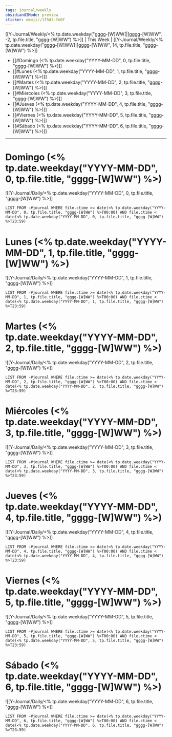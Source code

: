 ```yaml
---
tags: journal/weekly
obsidianUIMode: preview
sticker: emoji//1f5d3-fe0f
---
```


[[Y-Journal/Weekly/<% tp.date.weekday("gggg-[W]WW[|]gggg-[W]WW", -2, tp.file.title, "gggg-[W]WW") %>]] | This Week | [[Y-Journal/Weekly/<% tp.date.weekday("gggg-[W]WW[|]gggg-[W]WW", 14, tp.file.title, "gggg-[W]WW") %>]]

* [[#Domingo (<% tp.date.weekday("YYYY-MM-DD", 0, tp.file.title, "gggg-[W]WW") %>)]]
* [[#Lunes (<% tp.date.weekday("YYYY-MM-DD", 1, tp.file.title, "gggg-[W]WW") %>)]]
* [[#Martes (<% tp.date.weekday("YYYY-MM-DD", 2, tp.file.title, "gggg-[W]WW") %>)]]
* [[#Miércoles (<% tp.date.weekday("YYYY-MM-DD", 3, tp.file.title, "gggg-[W]WW") %>)]]
* [[#Jueves (<% tp.date.weekday("YYYY-MM-DD", 4, tp.file.title, "gggg-[W]WW") %>)]]
* [[#Viernes (<% tp.date.weekday("YYYY-MM-DD", 5, tp.file.title, "gggg-[W]WW") %>)]]
* [[#Sábado (<% tp.date.weekday("YYYY-MM-DD", 6, tp.file.title, "gggg-[W]WW") %>)]]

-----
# Domingo (<% tp.date.weekday("YYYY-MM-DD", 0, tp.file.title, "gggg-[W]WW") %>)
![[Y-Journal/Daily/<% tp.date.weekday("YYYY-MM-DD", 0, tp.file.title, "gggg-[W]WW") %>]]
```dataview
LIST FROM -#journal WHERE file.ctime >= date(<% tp.date.weekday("YYYY-MM-DD", 0, tp.file.title, "gggg-[W]WW") %>T00:00) AND file.ctime < date(<% tp.date.weekday("YYYY-MM-DD", 0, tp.file.title, "gggg-[W]WW") %>T23:59)
```


# Lunes (<% tp.date.weekday("YYYY-MM-DD", 1, tp.file.title, "gggg-[W]WW") %>)
![[Y-Journal/Daily/<% tp.date.weekday("YYYY-MM-DD", 1, tp.file.title, "gggg-[W]WW") %>]]
```dataview
LIST FROM -#journal WHERE file.ctime >= date(<% tp.date.weekday("YYYY-MM-DD", 1, tp.file.title, "gggg-[W]WW") %>T00:00) AND file.ctime < date(<% tp.date.weekday("YYYY-MM-DD", 1, tp.file.title, "gggg-[W]WW") %>T23:59)
```


# Martes (<% tp.date.weekday("YYYY-MM-DD", 2, tp.file.title, "gggg-[W]WW") %>)
![[Y-Journal/Daily/<% tp.date.weekday("YYYY-MM-DD", 2, tp.file.title, "gggg-[W]WW") %>]]
```dataview
LIST FROM -#journal WHERE file.ctime >= date(<% tp.date.weekday("YYYY-MM-DD", 2, tp.file.title, "gggg-[W]WW") %>T00:00) AND file.ctime < date(<% tp.date.weekday("YYYY-MM-DD", 2, tp.file.title, "gggg-[W]WW") %>T23:59)
```


# Miércoles (<% tp.date.weekday("YYYY-MM-DD", 3, tp.file.title, "gggg-[W]WW") %>)
![[Y-Journal/Daily/<% tp.date.weekday("YYYY-MM-DD", 3, tp.file.title, "gggg-[W]WW") %>]]
```dataview
LIST FROM -#journal WHERE file.ctime >= date(<% tp.date.weekday("YYYY-MM-DD", 3, tp.file.title, "gggg-[W]WW") %>T00:00) AND file.ctime < date(<% tp.date.weekday("YYYY-MM-DD", 3, tp.file.title, "gggg-[W]WW") %>T23:59)
```


# Jueves (<% tp.date.weekday("YYYY-MM-DD", 4, tp.file.title, "gggg-[W]WW") %>)
![[Y-Journal/Daily/<% tp.date.weekday("YYYY-MM-DD", 4, tp.file.title, "gggg-[W]WW") %>]]
```dataview
LIST FROM -#journal WHERE file.ctime >= date(<% tp.date.weekday("YYYY-MM-DD", 4, tp.file.title, "gggg-[W]WW") %>T00:00) AND file.ctime < date(<% tp.date.weekday("YYYY-MM-DD", 4, tp.file.title, "gggg-[W]WW") %>T23:59)
```


# Viernes (<% tp.date.weekday("YYYY-MM-DD", 5, tp.file.title, "gggg-[W]WW") %>)
![[Y-Journal/Daily/<% tp.date.weekday("YYYY-MM-DD", 5, tp.file.title, "gggg-[W]WW") %>]]
```dataview
LIST FROM -#journal WHERE file.ctime >= date(<% tp.date.weekday("YYYY-MM-DD", 5, tp.file.title, "gggg-[W]WW") %>T00:00) AND file.ctime < date(<% tp.date.weekday("YYYY-MM-DD", 5, tp.file.title, "gggg-[W]WW") %>T23:59)
```


# Sábado (<% tp.date.weekday("YYYY-MM-DD", 6, tp.file.title, "gggg-[W]WW") %>)
![[Y-Journal/Daily/<% tp.date.weekday("YYYY-MM-DD", 6, tp.file.title, "gggg-[W]WW") %>]]
```dataview
LIST FROM -#journal WHERE file.ctime >= date(<% tp.date.weekday("YYYY-MM-DD", 6, tp.file.title, "gggg-[W]WW") %>T00:00) AND file.ctime < date(<% tp.date.weekday("YYYY-MM-DD", 6, tp.file.title, "gggg-[W]WW") %>T23:59)
```


